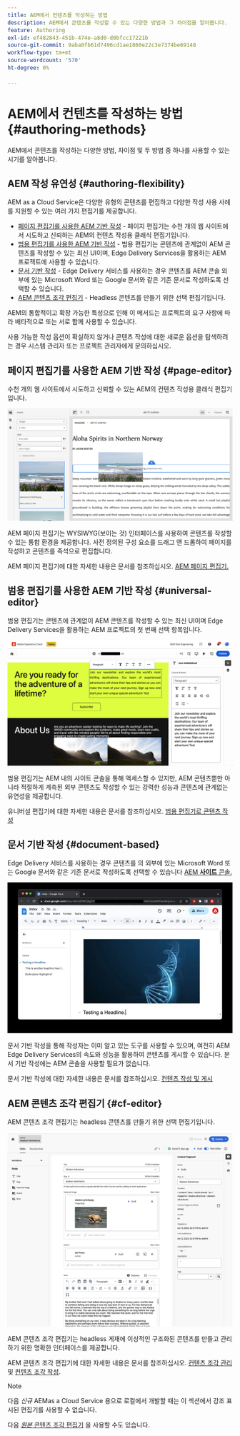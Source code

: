 ```yaml
---
title: AEM에서 컨텐츠를 작성하는 방법
description: AEM에서 콘텐츠를 작성할 수 있는 다양한 방법과 그 차이점을 알아봅니다.
feature: Authoring
exl-id: ef482843-451b-474e-a8d0-d0bfcc17221b
source-git-commit: 9aba0fb61d7496cd1ae1860e22c3e7374be69148
workflow-type: tm+mt
source-wordcount: '570'
ht-degree: 0%

---
```


# AEM에서 컨텐츠를 작성하는 방법 {#authoring-methods}

AEM에서 콘텐츠를 작성하는 다양한 방법, 차이점 및 두 방법 중 하나를 사용할 수 있는 시기를 알아봅니다.

## AEM 작성 유연성 {#authoring-flexibility}

AEM as a Cloud Service은 다양한 유형의 콘텐츠를 편집하고 다양한 작성 사용 사례를 지원할 수 있는 여러 가지 편집기를 제공합니다.

* [페이지 편집기를 사용한 AEM 기반 작성](#page-editor) - 페이지 편집기는 수천 개의 웹 사이트에서 시도하고 신뢰하는 AEM의 컨텐츠 작성용 클래식 편집기입니다.
* [범용 편집기를 사용한 AEM 기반 작성](#universal-editor) - 범용 편집기는 콘텐츠에 관계없이 AEM 콘텐츠를 작성할 수 있는 최신 UI이며, Edge Delivery Services을 활용하는 AEM 프로젝트에 사용할 수 있습니다.
* [문서 기반 작성](#document-based) - Edge Delivery 서비스를 사용하는 경우 콘텐츠를 AEM 콘솔 외부에 있는 Microsoft Word 또는 Google 문서와 같은 기존 문서로 작성하도록 선택할 수 있습니다.
* [AEM 콘텐츠 조각 편집기](#cf-editor) - Headless 콘텐츠를 만들기 위한 선택 편집기입니다.

AEM의 통합적이고 확장 가능한 특성으로 인해 이 메서드는 프로젝트의 요구 사항에 따라 배타적으로 또는 서로 함께 사용할 수 있습니다.

사용 가능한 작성 옵션이 확실하지 않거나 콘텐츠 작성에 대한 새로운 옵션을 탐색하려는 경우 시스템 관리자 또는 프로젝트 관리자에게 문의하십시오.

## 페이지 편집기를 사용한 AEM 기반 작성 {#page-editor}

수천 개의 웹 사이트에서 시도하고 신뢰할 수 있는 AEM의 컨텐츠 작성용 클래식 편집기입니다.

![AEM 페이지 편집기](assets/authoring-methods-page-editor.png)

AEM 페이지 편집기는 WYSIWYG(보이는 것) 인터페이스를 사용하여 콘텐츠를 작성할 수 있는 통합 환경을 제공합니다. 사전 정의된 구성 요소를 드래그 앤 드롭하여 페이지를 작성하고 콘텐츠를 즉석으로 편집합니다.

AEM 페이지 편집기에 대한 자세한 내용은 문서를 참조하십시오. [AEM 페이지 편집기.](/help/sites-cloud/authoring/page-editor/introduction.md)

## 범용 편집기를 사용한 AEM 기반 작성 {#universal-editor}

범용 편집기는 콘텐츠에 관계없이 AEM 콘텐츠를 작성할 수 있는 최신 UI이며 Edge Delivery Services을 활용하는 AEM 프로젝트의 첫 번째 선택 항목입니다.

![Universal Editor](assets/authoring-methods-ue.png)

범용 편집기는 AEM 내의 사이트 콘솔을 통해 액세스할 수 있지만, AEM 콘텐츠뿐만 아니라 적절하게 계측된 외부 콘텐츠도 작성할 수 있는 강력한 성능과 콘텐츠에 관계없는 유연성을 제공합니다.

유니버설 편집기에 대한 자세한 내용은 문서를 참조하십시오. [범용 편집기로 콘텐츠 작성](/help/sites-cloud/authoring/universal-editor/authoring.md)

## 문서 기반 작성  {#document-based}

Edge Delivery 서비스를 사용하는 경우 콘텐츠를 의 외부에 있는 Microsoft Word 또는 Google 문서와 같은 기존 문서로 작성하도록 선택할 수 있습니다 [AEM **사이트** 콘솔.](/help/sites-cloud/authoring/sites-console/introduction.md)

![문서 기반 콘텐츠 편집](assets/authoring-methods-document.jpg)

문서 기반 작성을 통해 작성자는 이미 알고 있는 도구를 사용할 수 있으며, 여전히 AEM Edge Delivery Services의 속도와 성능을 활용하여 콘텐츠를 게시할 수 있습니다. 문서 기반 작성에는 AEM 콘솔을 사용할 필요가 없습니다.

문서 기반 작성에 대한 자세한 내용은 문서를 참조하십시오. [컨텐츠 작성 및 게시](/help/edge/docs/authoring.md)

## AEM 콘텐츠 조각 편집기 {#cf-editor}

AEM 콘텐츠 조각 편집기는 headless 콘텐츠를 만들기 위한 선택 편집기입니다.

![AEM 콘텐츠 조각 편집기](assets/authoring-methods-cf-editor.png)

AEM 콘텐츠 조각 편집기는 headless 게재에 이상적인 구조화된 콘텐츠를 만들고 관리하기 위한 명확한 인터페이스를 제공합니다.

AEM 콘텐츠 조각 편집기에 대한 자세한 내용은 문서를 참조하십시오. [컨텐츠 조각 관리](/help/sites-cloud/administering/content-fragments/managing.md) 및 [컨텐츠 조각 작성](/help/sites-cloud/administering/content-fragments/managing.md).

>[!NOTE]
>
>다음 *신규* AEMas a Cloud Service 용으로 로컬에서 개발할 때는 이 섹션에서 강조 표시된 편집기를 사용할 수 없습니다.
>
>다음 [*원본* 콘텐츠 조각 편집기](/help/assets/content-fragments/content-fragments-variations.md) 을 사용할 수도 있습니다.

